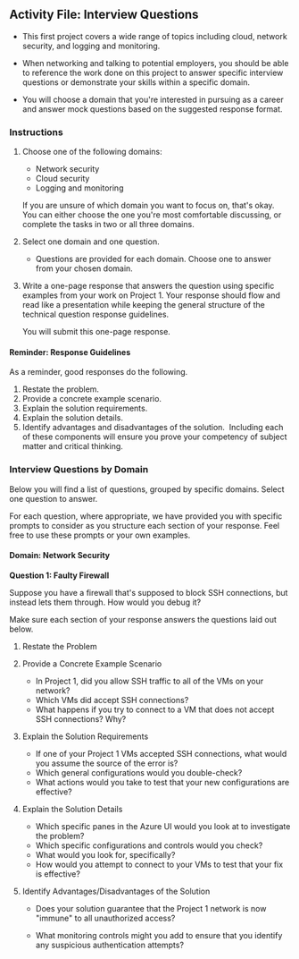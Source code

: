 ## Activity File: Interview Questions

- This first project covers a wide range of topics including cloud, network security, and logging and monitoring.

- When networking and talking to potential employers, you should be able to reference the work done on this project to answer specific interview questions or demonstrate your skills within a specific domain. 

- You will choose a domain that you're interested in pursuing as a career and answer mock questions based on the suggested response format. 
​
### Instructions 

1. Choose one of the following domains:
    - Network security
    - Cloud security
    - Logging and monitoring

    If you are unsure of which domain you want to focus on, that's okay. You can either choose the one you're most comfortable discussing, or complete the tasks in two or all three domains.

2. Select one domain and one question. 

    - Questions are provided for each domain. Choose one to answer from your chosen domain. 
​
3. Write a one-page response that answers the question using specific examples from your work on Project 1. Your response should flow and read like a presentation while keeping the general structure of the technical question response guidelines. 

    You will submit this one-page response. 

#### Reminder: Response Guidelines
As a reminder,  good responses do the following. 
​
1. Restate the problem.
2. Provide a concrete example scenario.
3. Explain the solution requirements.
4. Explain the solution details.
5. Identify advantages and disadvantages of the solution​.
​
Including each of these components will ensure you prove your competency of subject matter and critical thinking. 
​
### Interview Questions by Domain

Below you will find a list of questions, grouped by specific domains. Select one question to answer. 
​ 

For each question, where appropriate, we have provided you with specific prompts to consider as you structure each section of your response. Feel free to use these prompts or your own examples. 

#### Domain: Network Security

**Question 1:  Faulty Firewall**

Suppose you have a firewall that's supposed to block SSH connections, but instead lets them through. How would you debug it?

Make sure each section of your response answers the questions laid out below.
​
1. Restate the Problem

2. Provide a Concrete Example Scenario
    - In Project 1, did you allow SSH traffic to all of the VMs on your network?
    - Which VMs did accept SSH connections?
    - What happens if you try to connect to a VM that does not accept SSH connections? Why?

3. Explain the Solution Requirements
    - If one of your Project 1 VMs accepted SSH connections, what would you assume the source of the error is?
    - Which general configurations would you double-check?
    - What actions would you take to test that your new configurations are effective?


4. Explain the Solution Details
    - Which specific panes in the Azure UI would you look at to investigate the problem?
    - Which specific configurations and controls would you check?
    - What would you look for, specifically?
    - How would you attempt to connect to your VMs to test that your fix is effective?

5. Identify Advantages/Disadvantages of the Solution

    - Does your solution guarantee that the Project 1 network is now "immune" to all unauthorized access?


    - What monitoring controls might you add to ensure that you identify any suspicious authentication attempts?​

